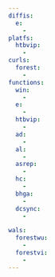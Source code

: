 ```yaml
---
diffis:
  e:
    -
platfs:
  htbvip:
    -
curls:
  forest:
    -
functions:
  win:
    -
  e:
    -
  htbvip:
    -
  ad:
    -
  al:
    -
  asrep:
    -
  hc:
    -
  bhga:
    -
  dcsync:
    -

wals:
  forestwu:
    -
  forestvi:
    -
---
```

